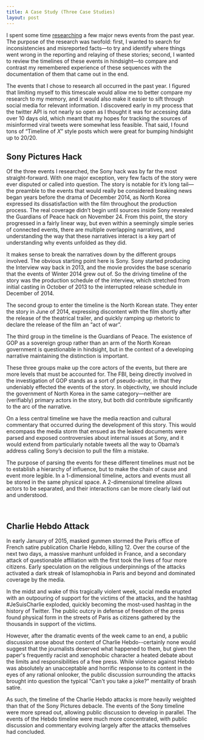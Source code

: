 ```yaml
--- 
title: A Case Study (Three Case Studies)
layout: post
--- 
```


I spent some time [researching](http://github.com/agendae/research/) a few major news events from the past year. The purpose of the research was twofold: first, I wanted to search for inconsistencies and misreported facts—to try and identify where things went wrong in the reporting and relaying of these stories; second, I wanted to review the timelines of these events in hindsight—to compare and contrast my remembered experience of these sequences with the documentation of them that came out in the end.

The events that I chose to research all occurred in the past year. I figured that limiting myself to this timescale would allow me to better compare my research to my memory, and it would also make it easier to sift through social media for relevant information. I discovered early in my process that the twitter API is not nearly so open as I thought it was for accessing data over 10 days old, which meant that my hopes for tracking the sources of misinformed viral tweets were somewhat less feasible. That said, I found tons of “Timeline of *X*” style posts which were great for bumping hindsight up to 20/20. 

## Sony Pictures Hack

Of the three events I researched, the Sony hack was by far the most straight-forward. With one major exception, very few facts of the story were ever disputed or called into question. The story is notable for it’s long tail—the preamble to the events that would really be considered breaking news began years before the drama of December 2014, as North Korea expressed its dissatisfaction with the film throughout the production process. The real coverage didn’t begin until sources inside Sony revealed the Guardians of Peace hack on November 24. From this point, the story progressed in a fairly linear way, but even within a seemingly simple series of connected events, there are multiple overlapping narratives, and understanding the way that these narratives interact is a key part of understanding why events unfolded as they did.

It makes sense to break the narratives down by the different groups involved. The obvious starting point here is Sony. Sony started producing the Interview way back in 2013, and the movie provides the base scenario that the events of Winter 2014 grew out of. So the driving timeline of the story was the production schedule of the interview, which stretched from initial casting in October of 2013 to the interrupted release schedule in December of 2014.

The second group to enter the timeline is the North Korean state. They enter the story in June of 2014, expressing discontent with the film shortly after the release of the theatrical trailer, and quickly ramping up rhetoric to declare the release of the film an “act of war”.

The third group in the timeline is the Guardians of Peace. The existence of GOP as a sovereign group rather than an arm of the North Korean government is questionable in hindsight, but in the context of a developing narrative maintaining the distinction is important.

These three groups make up the core actors of the events, but there are more levels that must be accounted for. The FBI, being directly involved in the investigation of GOP stands as a sort of pseudo-actor, in that they undeniably effected the events of the story. In objectivity, we should include the government of North Korea in the same category—neither are (verifiably) primary actors in the story, but both did contribute significantly to the arc of the narrative.

On a less central timeline we have the media reaction and cultural commentary that occurred during the development of this story. This would encompass the media storm that ensued as the leaked documents were parsed and exposed controversies about internal issues at Sony, and it would extend from particularly notable tweets all the way to Obama’s address calling Sony’s decision to pull the film a mistake.

The purpose of parsing the events for these different timelines must not be to establish a hierarchy of influence, but to make the chain of cause and event more legible. In a 1-dimensional timeline, actors and events must all be stored in the same physical space. A 2-dimensional timeline allows actors to be separated, and their interactions can be more clearly laid out and understood.

<br>
<script src='js/causality-timeline.js'></script>
<script src='js/case-study.js'></script>

<div id='case-study-vis-01'></div>
<div id='case-study-vis-reader-01'></div>

## Charlie Hebdo Attack

In early January of 2015, masked gunmen stormed the Paris office of French satire publication Charlie Hebdo, killing 12. Over the course of the next two days, a massive manhunt unfolded in France, and a secondary attack of questionable affiliation with the first took the lives of four more citizens. Early speculation on the religious underpinnings of the attacks activated a dark streak of Islamophobia in Paris and beyond and dominated coverage by the media.

In the midst and wake of this tragically violent week, social media erupted with an outpouring of support for the victims of the attacks, and the hashtag #JeSuisCharlie exploded, quickly becoming the most-used hashtag in the history of Twitter. The public outcry in defense of freedom of the press found physical form in the streets of Paris as citizens gathered by the thousands in support of the victims.

However, after the dramatic events of the week came to an end, a public discussion arose about the content of Charlie Hebdo--certainly none would suggest that the journalists deserved what happened to them, but given the paper's frequently racist and xenophobic character a heated debate about the limits and responsibilities of a free press. While violence against Hebdo was absolutely an unacceptable and horrific response to its content in the eyes of any rational onlooker, the public discussion surrounding the attacks brought into question the typical "Can't you take a joke?" mentality of brash satire.

As such, the timeline of the Charlie Hebdo attacks is more heavily weighted than that of the Sony Pictures debacle. The events of the Sony timeline were more spread out, allowing public discussion to develop in parallel. The events of the Hebdo timeline were much more concentrated, with public discussion and commentary evolving largely after the attacks themselves had concluded.

<br>

<div id='case-study-vis-02'></div>
<div id='case-study-vis-reader-02'></div>